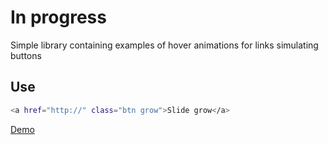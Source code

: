 # In progress

Simple library containing examples of hover animations for links simulating buttons

## Use

```sh
<a href="http://" class="btn grow">Slide grow</a>
```

[Demo](https://chriss350.github.io/hoverlib/)
